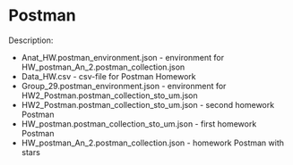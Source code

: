 # Postman

Description:


- Anat_HW.postman_environment.json - environment for HW_postman_An_2.postman_collection.json
- Data_HW.csv - csv-file for Postman Homework
- Group_29.postman_environment.json - environment for HW2_Postman.postman_collection_sto_um.json
- HW2_Postman.postman_collection_sto_um.json - second homework Postman
- HW_postman.postman_collection_sto_um.json - first homework Postman
- HW_postman_An_2.postman_collection.json - homework Postman with stars
